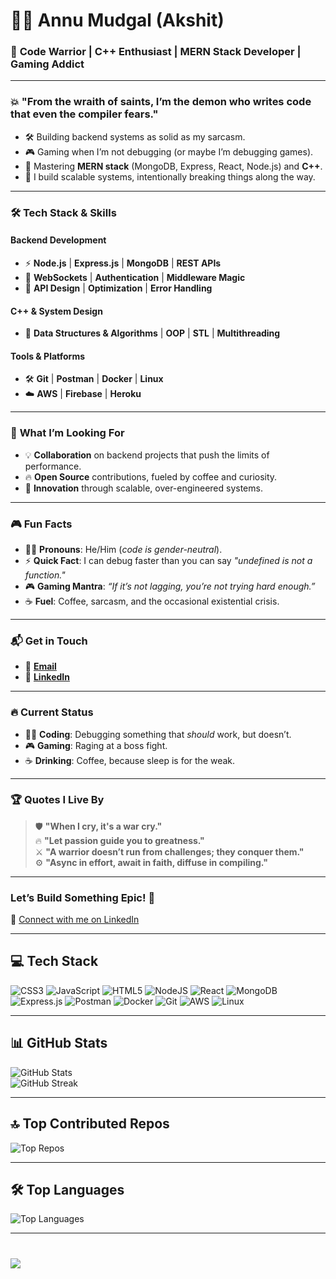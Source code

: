 # 👨‍💻 **Annu Mudgal (Akshit)**  
### 🚀 **Code Warrior** | **C++ Enthusiast** | **MERN Stack Developer** | **Gaming Addict**  

---

### 💥 **"From the wraith of saints, I’m the demon who writes code that even the compiler fears."**

- 🛠️ Building backend systems as solid as my sarcasm.  
- 🎮 Gaming when I’m not debugging (or maybe I’m debugging games).  
- 🔧 Mastering **MERN stack** (MongoDB, Express, React, Node.js) and **C++**.  
- 🚀 I build scalable systems, intentionally breaking things along the way.

---

### 🛠 **Tech Stack & Skills**  

#### **Backend Development**  
- ⚡ **Node.js** | **Express.js** | **MongoDB** | **REST APIs**  
- 🔗 **WebSockets** | **Authentication** | **Middleware Magic**  
- 🚀 **API Design** | **Optimization** | **Error Handling**  

#### **C++ & System Design**  
- 🧠 **Data Structures & Algorithms** | **OOP** | **STL** | **Multithreading**  

#### **Tools & Platforms**  
- 🛠️ **Git** | **Postman** | **Docker** | **Linux**  
- ☁️ **AWS** | **Firebase** | **Heroku**  

---

### 🎯 **What I’m Looking For**  
- 💡 **Collaboration** on backend projects that push the limits of performance.  
- 🔥 **Open Source** contributions, fueled by coffee and curiosity.  
- 🚀 **Innovation** through scalable, over-engineered systems.  

---

### 🎮 **Fun Facts**  
- 🧑‍💻 **Pronouns**: He/Him (*code is gender-neutral*).  
- ⚡ **Quick Fact**: I can debug faster than you can say *"undefined is not a function."*  
- 🎮 **Gaming Mantra**: *“If it’s not lagging, you’re not trying hard enough.”*  
- ☕ **Fuel**: Coffee, sarcasm, and the occasional existential crisis.  

---

### 📬 **Get in Touch**  
- 📧 **[Email](mailto:akshitmudgal001@gmail.com)**  
- 🔗 **[LinkedIn](https://www.linkedin.com/in/annumudgal001)**  

---

### 🔥 **Current Status**  
- 👨‍💻 **Coding**: Debugging something that *should* work, but doesn’t.  
- 🎮 **Gaming**: Raging at a boss fight.  
- ☕ **Drinking**: Coffee, because sleep is for the weak.  

---

### 🏆 **Quotes I Live By**  
> 🛡️ **"When I cry, it's a war cry."**  
> 🔥 **"Let passion guide you to greatness."**  
> ⚔️ **"A warrior doesn’t run from challenges; they conquer them."**  
> ⚙️ **"Async in effort, await in faith, diffuse in compiling."**  

---

### **Let’s Build Something Epic! 🚀**  
🔗 [Connect with me on LinkedIn](https://www.linkedin.com/in/annumudgal001)

---

## 💻 **Tech Stack**  
![CSS3](https://img.shields.io/badge/css3-%231572B6.svg?style=for-the-badge&logo=css3&logoColor=white) ![JavaScript](https://img.shields.io/badge/javascript-%23323330.svg?style=for-the-badge&logo=javascript&logoColor=%23F7DF1E) ![HTML5](https://img.shields.io/badge/html5-%23E34F26.svg?style=for-the-badge&logo=html5&logoColor=white) ![NodeJS](https://img.shields.io/badge/node.js-6DA55F?style=for-the-badge&logo=node.js&logoColor=white) ![React](https://img.shields.io/badge/react-%2320232a.svg?style=for-the-badge&logo=react&logoColor=%2361DAFB) ![MongoDB](https://img.shields.io/badge/MongoDB-%234ea94b.svg?style=for-the-badge&logo=mongodb&logoColor=white) ![Express.js](https://img.shields.io/badge/express.js-%23404d59.svg?style=for-the-badge&logo=express&logoColor=white) ![Postman](https://img.shields.io/badge/postman-%23FF6C37.svg?style=for-the-badge&logo=postman&logoColor=white) ![Docker](https://img.shields.io/badge/docker-%230db7ed.svg?style=for-the-badge&logo=docker&logoColor=white) ![Git](https://img.shields.io/badge/git-%23F05033.svg?style=for-the-badge&logo=git&logoColor=white) ![AWS](https://img.shields.io/badge/aws-%23FF9900.svg?style=for-the-badge&logo=amazonaws&logoColor=white) ![Linux](https://img.shields.io/badge/linux-%23F7F7F7.svg?style=for-the-badge&logo=linux&logoColor=black)  

---

## 📊 **GitHub Stats**  
![GitHub Stats](https://github-readme-stats.vercel.app/api?username=annumudgal001&theme=dark&hide_border=false&include_all_commits=true&count_private=true)  
![GitHub Streak](https://nirzak-streak-stats.vercel.app/?user=annumudgal001&theme=dark&hide_border=false)  

---

## 🔝 **Top Contributed Repos**  
![Top Repos](https://github-contributor-stats.vercel.app/api?username=annumudgal001&limit=5&theme=dark&combine_all_yearly_contributions=true)

---

## 🛠 **Top Languages**  
![Top Languages](https://github-readme-stats.vercel.app/api/top-langs/?username=annumudgal001&theme=dark&hide_border=false&layout=compact)

---

[![](https://visitcount.itsvg.in/api?id=annumudgal001&icon=0&color=0)](https://visitcount.itsvg.in)
=
